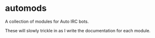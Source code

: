 automods
========

A collection of modules for Auto IRC bots.

These will slowly trickle in as I write the documentation
for each module.
